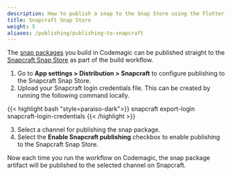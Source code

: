 ```yaml
---
description: How to publish a snap to the Snap Store using the Flutter workflow editor
title: Snapcraft Snap Store
weight: 5
aliases: /publishing/publishing-to-snapcraft
---
```


The [snap packages](../flutter-configuration/flutter-projects/#building-snap-packages) you build in Codemagic can be published straight to the [Snapcraft Snap Store](https://snapcraft.io/) as part of the build workflow.

1. Go to **App settings > Distribution > Snapcraft** to configure publishing to the Snapcraft Snap Store.
2. Upload your Snapcraft login credentials file. This can be created by running the following command locally.

{{< highlight bash "style=paraiso-dark">}}
snapcraft export-login snapcraft-login-credentials
{{< /highlight >}}

3. Select a channel for publishing the snap package.
4. Select the **Enable Snapcraft publishing** checkbox to enable publishing to the Snapcraft Snap Store.

Now each time you run the workflow on Codemagic, the snap package artifact will be published to the selected channel on Snapcraft.
